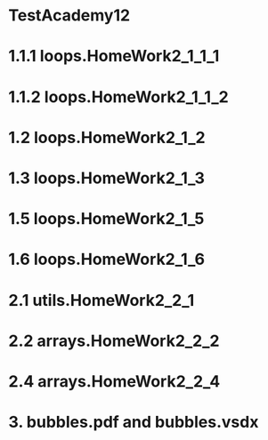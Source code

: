 # TestAcademy12
# 1.1.1 loops.HomeWork2_1_1_1 
# 1.1.2 loops.HomeWork2_1_1_2 
# 1.2 loops.HomeWork2_1_2 
# 1.3 loops.HomeWork2_1_3 
# 1.5 loops.HomeWork2_1_5 
# 1.6 loops.HomeWork2_1_6 
# 2.1 utils.HomeWork2_2_1 
# 2.2 arrays.HomeWork2_2_2 
# 2.4 arrays.HomeWork2_2_4
# 3. bubbles.pdf and bubbles.vsdx
